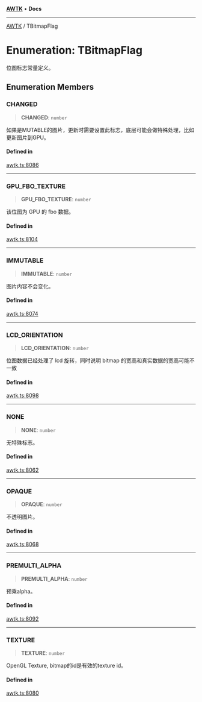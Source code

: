 [**AWTK**](../README.md) • **Docs**

***

[AWTK](../globals.md) / TBitmapFlag

# Enumeration: TBitmapFlag

位图标志常量定义。

## Enumeration Members

### CHANGED

> **CHANGED**: `number`

如果是MUTABLE的图片，更新时需要设置此标志，底层可能会做特殊处理，比如更新图片到GPU。

#### Defined in

[awtk.ts:8086](https://github.com/zlgopen/awtk-binding/blob/f59cb588237dd9223284af0eed269ac285d66f8b/tools/code_gen/js/output/awtk.ts#L8086)

***

### GPU\_FBO\_TEXTURE

> **GPU\_FBO\_TEXTURE**: `number`

该位图为 GPU 的 fbo 数据。

#### Defined in

[awtk.ts:8104](https://github.com/zlgopen/awtk-binding/blob/f59cb588237dd9223284af0eed269ac285d66f8b/tools/code_gen/js/output/awtk.ts#L8104)

***

### IMMUTABLE

> **IMMUTABLE**: `number`

图片内容不会变化。

#### Defined in

[awtk.ts:8074](https://github.com/zlgopen/awtk-binding/blob/f59cb588237dd9223284af0eed269ac285d66f8b/tools/code_gen/js/output/awtk.ts#L8074)

***

### LCD\_ORIENTATION

> **LCD\_ORIENTATION**: `number`

位图数据已经处理了 lcd 旋转，同时说明 bitmap 的宽高和真实数据的宽高可能不一致

#### Defined in

[awtk.ts:8098](https://github.com/zlgopen/awtk-binding/blob/f59cb588237dd9223284af0eed269ac285d66f8b/tools/code_gen/js/output/awtk.ts#L8098)

***

### NONE

> **NONE**: `number`

无特殊标志。

#### Defined in

[awtk.ts:8062](https://github.com/zlgopen/awtk-binding/blob/f59cb588237dd9223284af0eed269ac285d66f8b/tools/code_gen/js/output/awtk.ts#L8062)

***

### OPAQUE

> **OPAQUE**: `number`

不透明图片。

#### Defined in

[awtk.ts:8068](https://github.com/zlgopen/awtk-binding/blob/f59cb588237dd9223284af0eed269ac285d66f8b/tools/code_gen/js/output/awtk.ts#L8068)

***

### PREMULTI\_ALPHA

> **PREMULTI\_ALPHA**: `number`

预乘alpha。

#### Defined in

[awtk.ts:8092](https://github.com/zlgopen/awtk-binding/blob/f59cb588237dd9223284af0eed269ac285d66f8b/tools/code_gen/js/output/awtk.ts#L8092)

***

### TEXTURE

> **TEXTURE**: `number`

OpenGL Texture, bitmap的id是有效的texture id。

#### Defined in

[awtk.ts:8080](https://github.com/zlgopen/awtk-binding/blob/f59cb588237dd9223284af0eed269ac285d66f8b/tools/code_gen/js/output/awtk.ts#L8080)
